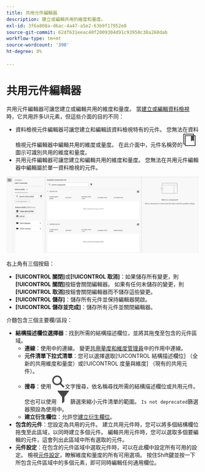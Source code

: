 ```yaml
---
title: 共用元件編輯器
description: 建立或編輯共用的維度和量度。
exl-id: 3f6a808a-d6ac-4a47-a5e2-63b9f17952e8
source-git-commit: 62df631eeac40f2009304d91c93950c38a260dab
workflow-type: tm+mt
source-wordcount: '390'
ht-degree: 0%

---
```


# 共用元件編輯器

共用元件編輯器可讓您建立或編輯共用的維度和量度。 當[建立或編輯資料檢視](/help/data-views/create-dataview.md)時，它共用許多UI元素，但這些介面的目的不同：

* 資料檢視元件編輯器可讓您建立和編輯該資料檢視特有的元件。 您無法在資料檢視元件編輯器中編輯共用的維度或量度。 在此介面中，元件名稱旁的![共用元件圖示](/help/assets/icons/CCLibrary.svg)圖示可識別共用的維度和量度。
* 共用元件編輯器可讓您建立和編輯共用的維度和量度。 您無法在共用元件編輯器中編輯屬於單一資料檢視的元件。

![元件編輯器熒幕擷圖](assets/component-editor.png)

右上角有三個按鈕：

* **[!UICONTROL 關閉]**&#x200B;或&#x200B;**[!UICONTROL 取消]**：如果儲存所有變更，則&#x200B;**[!UICONTROL 關閉]**&#x200B;按鈕會關閉編輯器。 如果有任何未儲存的變更，則&#x200B;**[!UICONTROL 取消]**&#x200B;按鈕會關閉編輯器而不儲存這些變更。
* **[!UICONTROL 儲存]**：儲存所有元件並保持編輯器開啟。
* **[!UICONTROL 儲存並完成]**：儲存所有元件並關閉編輯器。

介麵包含三個主要欄/區段：

* **結構描述欄位選擇器**：找到所需的結構描述欄位，並將其拖曳至包含的元件區域。
   * **連線**：使用中的連線。 變更[共用量度和維度管理員](smd-overview.md)中的作用中連線。
   * **元件清單下拉式清單**：您可以選擇選取[!UICONTROL 結構描述欄位] （全新的共用維度和量度）或[!UICONTROL 度量與維度] （現有的共用元件）。
   * **搜尋**：使用![搜尋圖示](/help/assets/icons/Search.svg)文字搜尋，依名稱尋找所需的結構描述欄位或共用元件。 您也可以使用![篩選圖示](/help/assets/icons/Filter.svg)篩選來縮小元件清單的範圍。 `Is not deprecated`篩選器預設為使用中。
   * **建立衍生欄位**：允許您[建立衍生欄位](/help/data-views/derived-fields/derived-fields.md)。
* **包含的元件**：您設定為共用的元件。 建立共用元件時，您可以將多個結構欄位拖曳至此區域，以同時建立多個元件。 編輯共用元件時，您可以選取多個要編輯的元件，這會列出此區域中所有選取的元件。
* **元件設定**：在包含的元件區域中選取元件時，可以在此欄中設定所有可用的設定。 檢視[元件設定](/help/data-views/component-settings/overview.md)，瞭解維度和量度的所有可用選項。 按住Shift鍵並按一下所包含元件區域中的多個元素，即可同時編輯任何通用欄位。
